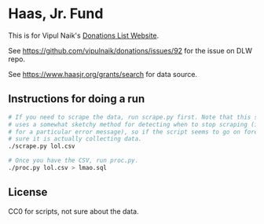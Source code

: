 # Haas, Jr. Fund

This is for Vipul Naik's [Donations List Website](https://github.com/vipulnaik/donations).

See https://github.com/vipulnaik/donations/issues/92 for the issue on DLW repo.

See https://www.haasjr.org/grants/search for data source.

## Instructions for doing a run

```bash
# If you need to scrape the data, run scrape.py first. Note that this script
# uses a somewhat sketchy method for detecting when to stop scraping (it checks
# for a particular error message), so if the script seems to go on forever, make
# sure it is actually collecting data.
./scrape.py lol.csv

# Once you have the CSV, run proc.py.
./proc.py lol.csv > lmao.sql
```

## License

CC0 for scripts, not sure about the data.
